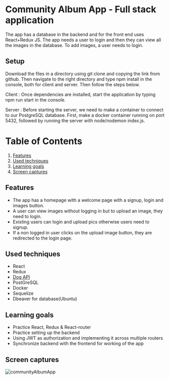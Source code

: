 # Community Album App - Full stack application
The app has a database in the backend and for the front end uses React+Redux JS. The app needs a user to login and then they can view all the images in the database. To add images, a user needs to login.

## Setup

Download the files in a directory using git clone and copying the link from github. Then navigate to the right directory and type npm install in the console, both for client and server. Then follow the steps below.

Client : Once dependencies are installed, start the application by typing npm run start in the console.

Server : Before starting the server, we need to make a container to connect to our PostgreSQL database. First, make a docker container running on port 5432, followed by running the server with node/nodemon index.js. 

# Table of Contents
1. [Features](#features)
2. [Used techniques](#used-techniques)
3. [Learning goals](#learning-goals)
4. [Screen captures](#screen-captures)

<a name="features"></a>
## Features
- The app has a homepage with a welcome page with a signup, login and images button. 
- A user can view images without logging in but to upload an image, they need to login.
- Existing users can login and upload pics otherwise users need to signup. 
- If a non logged in user clicks on the upload image button, they are redirected to the login page.

<a name="used-techniques"></a>
## Used techniques
- React
- Redux
- [Dog API](https://dog.ceo/dog-api/documentation/)
- PostGreSQL
- Docker
- Sequelize
- Dbeaver for database(Ubuntu)

<a name="learning-goals"></a>
## Learning goals
- Practice React, Redux & React-router
- Practice setting up the backend 
- Using JWT as authorization and implementing it across multiple routers
- Synchronize backend with the frontend for working of the app

<a name="screen-captures"></a>
## Screen captures

![communityAlbumApp](https://user-images.githubusercontent.com/54192886/69140260-7456cc00-0ac2-11ea-9812-325158f431a7.gif)

